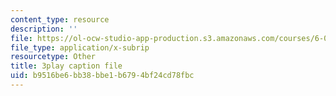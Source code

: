```yaml
---
content_type: resource
description: ''
file: https://ol-ocw-studio-app-production.s3.amazonaws.com/courses/6-00-introduction-to-computer-science-and-programming-fall-2008/b9516be6bb38bbe1b6794bf24cd78fbc_QJ_MPc0TobI.srt
file_type: application/x-subrip
resourcetype: Other
title: 3play caption file
uid: b9516be6-bb38-bbe1-b679-4bf24cd78fbc
---
```

